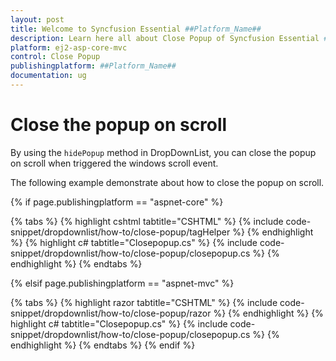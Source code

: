 ```yaml
---
layout: post
title: Welcome to Syncfusion Essential ##Platform_Name##
description: Learn here all about Close Popup of Syncfusion Essential ##Platform_Name## widgets based on HTML5 and jQuery.
platform: ej2-asp-core-mvc
control: Close Popup
publishingplatform: ##Platform_Name##
documentation: ug
---
```



# Close the popup on scroll

By using the `hidePopup` method in DropDownList, you can close the popup on scroll when triggered the windows scroll event.

The following example demonstrate about how to close the popup on scroll.

{% if page.publishingplatform == "aspnet-core" %}

{% tabs %}
{% highlight cshtml tabtitle="CSHTML" %}
{% include code-snippet/dropdownlist/how-to/close-popup/tagHelper %}
{% endhighlight %}
{% highlight c# tabtitle="Closepopup.cs" %}
{% include code-snippet/dropdownlist/how-to/close-popup/closepopup.cs %}
{% endhighlight %}
{% endtabs %}

{% elsif page.publishingplatform == "aspnet-mvc" %}

{% tabs %}
{% highlight razor tabtitle="CSHTML" %}
{% include code-snippet/dropdownlist/how-to/close-popup/razor %}
{% endhighlight %}
{% highlight c# tabtitle="Closepopup.cs" %}
{% include code-snippet/dropdownlist/how-to/close-popup/closepopup.cs %}
{% endhighlight %}
{% endtabs %}
{% endif %}

